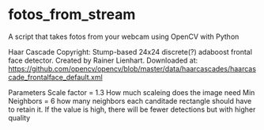 # fotos_from_stream
A script that takes fotos from your webcam using OpenCV with Python


Haar Cascade
Copyright:
Stump-based 24x24 discrete(?) adaboost frontal face detector.
    Created by Rainer Lienhart.
Downloaded at:
https://github.com/opencv/opencv/blob/master/data/haarcascades/haarcascade_frontalface_default.xml

Parameters
Scale factor = 1.3
How much scaleing does the image need
Min Neighbors = 6
how many neighbors each canditade rectangle should have to retain it.
If the value is high, there will be fewer detections but with higher quality
